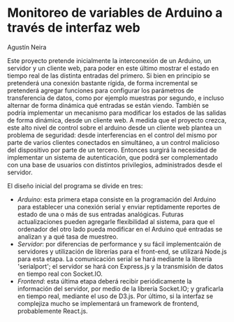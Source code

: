 # Monitoreo de variables de Arduino a través de interfaz web
Agustín Neira

Este proyecto pretende inicialmente la interconexión de un Arduino, un servidor y un cliente web, para poder en este último mostrar el estado en tiempo real de las distinta entradas del primero. 	Si bien en principio se pretenderá una conexión bastante rígida, de forma incremental se pretenderá agregar funciones para configurar los parámetros de transferencia de datos, como por ejemplo muestras por segundo, e incluso alternar de forma dinámica qué entradas se están viendo. También se podría implementar un mecanismo para modificar los estados de las salidas de forma dinámica, desde un cliente web.
A medida que el proyecto crezca, este alto nivel de control sobre el arduino desde un cliente web plantea un problema de seguridad: desde interferencias en el control del mismo por parte de varios clientes conectados en simultáneo, a un control malicioso del dispositivo por parte de un tercero. Entonces surgirá la necesidad de implementar un sistema de autenticación, que podrá ser complementado con una base de usuarios con distintos privilegios, administrados desde el servidor.

El diseño inicial del programa se divide en tres:
- *Arduino*: esta primera etapa consiste en la programación del Arduino para establecer una conexión serial y enviar reptidamente reportes de estado de una o más de sus entradas analógicas. Futuras actualizaciones pueden agregarle flexibilidad al sistema, para que el ordenador del otro lado pueda modificar en el Arduino qué entradas se analizan y a qué tasa de muestreo.
- *Servidor*: por diferencias de performance y su fácil implementcaión de servidores y utilización de librerías para el front-end, se utilizará Node.js para esta etapa. La comunicación serial se hará mediante la librería 'serialport'; el servidor se hará con Express.js y la transmisión de datos en tiempo real con Socket.IO.
- *Frontend*: esta última etapa deberá recibir periódicamente la información del servidor, por medio de la librería Socket.IO; y graficarla en tiempo real, mediante el uso de D3.js. Por último, si la interfaz se complejiza mucho se implementará un framework de frontend, probablemente React.js.
